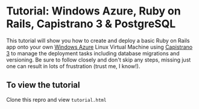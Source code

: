 # Tutorial: Windows Azure, Ruby on Rails, Capistrano 3 & PostgreSQL

This tutorial will show you how to create and deploy a basic Ruby on Rails app onto your own [Windows Azure](http://windowsazure.com) Linux Virtual Machine using [Capistrano 3](http://capistranorb.com) to manage the deployment tasks including database migrations and versioning. Be sure to follow closely and don't skip any steps, missing just one can result in lots of frustration (trust me, I know!).

## To view the tutorial

Clone this repro and view `tutorial.html`
